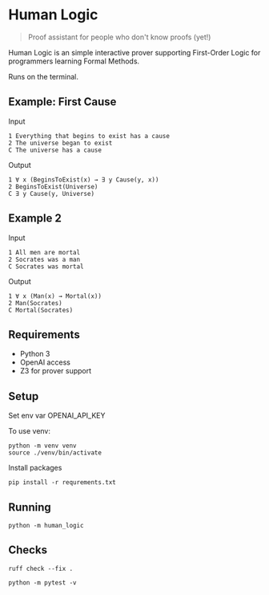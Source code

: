 # Human Logic

> Proof assistant for people who don't know proofs (yet!)

Human Logic is an simple interactive prover supporting First-Order Logic for programmers learning Formal Methods.

Runs on the terminal.

## Example: First Cause

Input
```
1 Everything that begins to exist has a cause
2 The universe began to exist
C The universe has a cause
```

Output
```
1 ∀ x (BeginsToExist(x) → ∃ y Cause(y, x))
2 BeginsToExist(Universe)
C ∃ y Cause(y, Universe)
```

## Example 2

Input
```
1 All men are mortal
2 Socrates was a man
C Socrates was mortal
```

Output
```
1 ∀ x (Man(x) → Mortal(x))
2 Man(Socrates)
C Mortal(Socrates)
```


## Requirements

* Python 3
* OpenAI access
* Z3 for prover support

## Setup
Set env var OPENAI_API_KEY

To use venv:
```
python -m venv venv
source ./venv/bin/activate
```

Install packages
```
pip install -r requrements.txt
```

## Running

```
python -m human_logic
```

## Checks

```
ruff check --fix .

python -m pytest -v
```
